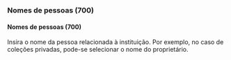 ### Nomes de pessoas (700)

#### Nomes de pessoas (700)
Insira o nome da pessoa relacionada à instituição. Por exemplo, no caso de coleções privadas, pode-se selecionar o nome do proprietário.
